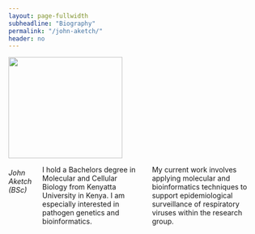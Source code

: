 ```yaml
---
layout: page-fullwidth
subheadline: "Biography"
permalink: "/john-aketch/"
header: no
---
```

<div class = "row">
<div class = "small-4 columns">
<img src="{{ site.url }}/images/John-Aketch.jpg" alt="" height="200" width="225">
</div>


<div class = "small-8 columns" >
<h6>John Aketch (BSc)</h6>
<p class="text-justify">
I hold a  Bachelors degree in Molecular and Cellular Biology from Kenyatta University in Kenya. I am especially interested in pathogen genetics and bioinformatics.
</p>

<p class="text-justify">
My current work involves applying molecular and bioinformatics techniques to support epidemiological surveillance of respiratory viruses within the research group. 
</p>

<p class="text-justify">
</p>
</div>

